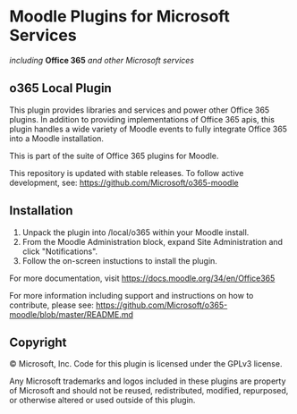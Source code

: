 # Moodle Plugins for Microsoft Services
*including* **Office 365** *and other Microsoft services*

## o365 Local Plugin

This plugin provides libraries and services and power other Office 365 plugins. In addition to providing implementations of Office 365 apis, this plugin handles a wide variety of Moodle events to fully integrate Office 365 into a Moodle installation.

This is part of the suite of Office 365 plugins for Moodle.

This repository is updated with stable releases. To follow active development, see: https://github.com/Microsoft/o365-moodle

## Installation

1. Unpack the plugin into /local/o365 within your Moodle install.
2. From the Moodle Administration block, expand Site Administration and click "Notifications".
3. Follow the on-screen instuctions to install the plugin.

For more documentation, visit https://docs.moodle.org/34/en/Office365

For more information including support and instructions on how to contribute, please see: https://github.com/Microsoft/o365-moodle/blob/master/README.md

## Copyright

&copy; Microsoft, Inc.  Code for this plugin is licensed under the GPLv3 license.

Any Microsoft trademarks and logos included in these plugins are property of Microsoft and should not be reused, redistributed, modified, repurposed, or otherwise altered or used outside of this plugin.
